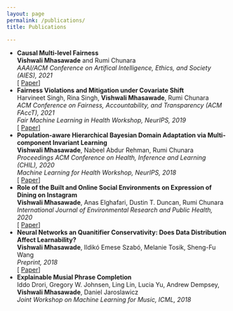 ```yaml
---
layout: page
permalink: /publications/
title: Publications

---
```

+ **Causal Multi-level Fairness** <br/>
**Vishwali Mhasawade** and Rumi Chunara <br/>
*AAAI/ACM Conference on Artifical Intelligence, Ethics, and Society (AIES), 2021* <br/>
[ [Paper](https://arxiv.org/abs/2010.07343)]
+ **Fairness Violations and Mitigation under Covariate Shift** <br/>
Harvineet Singh, Rina Singh, **Vishwali Mhasawade**, Rumi Chunara <br/>
*ACM Conference on Fairness, Accountability, and Transparency (ACM FAccT), 2021* <br/>
*Fair Machine Learning in Health Workshop, NeurIPS, 2019* <br/>
[ [Paper](https://dl.acm.org/doi/abs/10.1145/3442188.3445865)]
+ **Population-aware Hierarchical Bayesian Domain Adaptation via Multi-component Invariant Learning** <br/>
 **Vishwali Mhasawade**, Nabeel Abdur Rehman, Rumi Chunara<br/>
*Proceedings ACM Conference on Health, Inference and Learning (CHIL), 2020* <br/>
*Machine Learning for Health Workshop, NeurIPS, 2018*<br/>
[ [Paper](https://arxiv.org/pdf/1908.09222.pdf)]
+ **Role of the Built and Online Social Environments on Expression of Dining on Instagram** <br/>
**Vishwali Mhasawade**, Anas Elghafari, Dustin T. Duncan, Rumi Chunara <br/>
*International Journal of Environmental Research and Public Health, 2020* <br/>
[ [Paper](https://www.mdpi.com/1660-4601/17/3/735)]
+ **Neural Networks an Quanitifier Conservativity: Does Data Distribution Affect Learnability?**<br/>
**Vishwali Mhasawade**, Ildikó Emese Szabó, Melanie Tosik, Sheng-Fu Wang<br/>
*Preprint, 2018*<br/>
[ [Paper](https://arxiv.org/pdf/1809.05733.pdf)] 
+ **Explainable Musial Phrase Completion**<br/>
Iddo Drori, Gregory W. Johnsen, Ling Lin, Lucia Yu, Andrew Dempsey, **Vishwali Mhasawade**, Daniel Jaroslawicz<br/>
*Joint Workshop on Machine Learning for Music, ICML, 2018*<br/>


